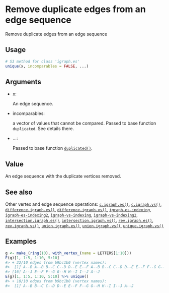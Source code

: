 # Remove duplicate edges from an edge sequence

Remove duplicate edges from an edge sequence

## Usage

``` r
# S3 method for class 'igraph.es'
unique(x, incomparables = FALSE, ...)
```

## Arguments

- x:

  An edge sequence.

- incomparables:

  a vector of values that cannot be compared. Passed to base function
  `duplicated`. See details there.

- ...:

  Passed to base function
  [`duplicated()`](https://rdrr.io/r/base/duplicated.html).

## Value

An edge sequence with the duplicate vertices removed.

## See also

Other vertex and edge sequence operations:
[`c.igraph.es()`](https://r.igraph.org/reference/c.igraph.es.md),
[`c.igraph.vs()`](https://r.igraph.org/reference/c.igraph.vs.md),
[`difference.igraph.es()`](https://r.igraph.org/reference/difference.igraph.es.md),
[`difference.igraph.vs()`](https://r.igraph.org/reference/difference.igraph.vs.md),
[`igraph-es-indexing`](https://r.igraph.org/reference/igraph-es-indexing.md),
[`igraph-es-indexing2`](https://r.igraph.org/reference/igraph-es-indexing2.md),
[`igraph-vs-indexing`](https://r.igraph.org/reference/igraph-vs-indexing.md),
[`igraph-vs-indexing2`](https://r.igraph.org/reference/igraph-vs-indexing2.md),
[`intersection.igraph.es()`](https://r.igraph.org/reference/intersection.igraph.es.md),
[`intersection.igraph.vs()`](https://r.igraph.org/reference/intersection.igraph.vs.md),
[`rev.igraph.es()`](https://r.igraph.org/reference/rev.igraph.es.md),
[`rev.igraph.vs()`](https://r.igraph.org/reference/rev.igraph.vs.md),
[`union.igraph.es()`](https://r.igraph.org/reference/union.igraph.es.md),
[`union.igraph.vs()`](https://r.igraph.org/reference/union.igraph.vs.md),
[`unique.igraph.vs()`](https://r.igraph.org/reference/unique.igraph.vs.md)

## Examples

``` r
g <- make_(ring(10), with_vertex_(name = LETTERS[1:10]))
E(g)[1, 1:5, 1:10, 5:10]
#> + 22/10 edges from b9bc1b0 (vertex names):
#>  [1] A--B A--B B--C C--D D--E E--F A--B B--C C--D D--E E--F F--G G--H H--I I--J
#> [16] A--J E--F F--G G--H H--I I--J A--J
E(g)[1, 1:5, 1:10, 5:10] %>% unique()
#> + 10/10 edges from b9bc1b0 (vertex names):
#>  [1] A--B B--C C--D D--E E--F F--G G--H H--I I--J A--J
```

